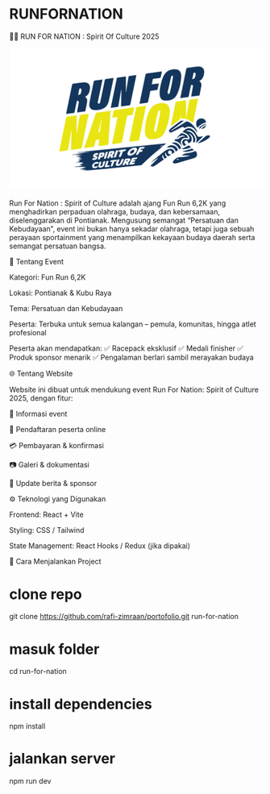 # RUNFORNATION

🏃‍♂️ RUN FOR NATION : Spirit Of Culture 2025

![Run For Nation Banner](./src/assets/Runners/BGRUNFORNATION.jpg)

Run For Nation : Spirit of Culture adalah ajang Fun Run 6,2K yang menghadirkan perpaduan olahraga, budaya, dan kebersamaan, diselenggarakan di Pontianak.
Mengusung semangat “Persatuan dan Kebudayaan”, event ini bukan hanya sekadar olahraga, tetapi juga sebuah perayaan sportainment yang menampilkan kekayaan budaya daerah serta semangat persatuan bangsa.

🎯 Tentang Event

Kategori: Fun Run 6,2K

Lokasi: Pontianak & Kubu Raya

Tema: Persatuan dan Kebudayaan

Peserta: Terbuka untuk semua kalangan – pemula, komunitas, hingga atlet profesional

Peserta akan mendapatkan:
✅ Racepack eksklusif
✅ Medali finisher
✅ Produk sponsor menarik
✅ Pengalaman berlari sambil merayakan budaya

🌐 Tentang Website

Website ini dibuat untuk mendukung event Run For Nation: Spirit of Culture 2025, dengan fitur:

📌 Informasi event

📝 Pendaftaran peserta online

💳 Pembayaran & konfirmasi

📷 Galeri & dokumentasi

📢 Update berita & sponsor

⚙️ Teknologi yang Digunakan

Frontend: React + Vite

Styling: CSS / Tailwind

State Management: React Hooks / Redux (jika dipakai)

🚀 Cara Menjalankan Project

# clone repo

git clone https://github.com/rafi-zimraan/portofolio.git run-for-nation

# masuk folder

cd run-for-nation

# install dependencies

npm install

# jalankan server

npm run dev
